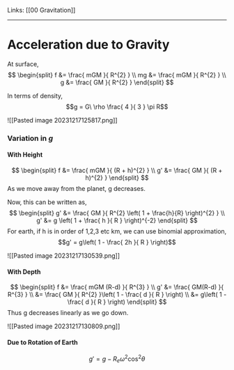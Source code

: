 Links: [[00 Gravitation]]
___
# Acceleration due to Gravity
At surface,
$$
\begin{split}
f &= \frac{ mGM }{ R^{2} } \\
mg &= \frac{ mGM }{ R^{2} } \\
g &= \frac{ GM }{ R^{2} } 
\end{split}
$$

In terms of density,
$$g = G\ \rho \frac{ 4 }{ 3 } \pi R$$

![[Pasted image 20231217125817.png]]

### Variation in $g$
#### With Height
$$
\begin{split}
f &= \frac{ mGM }{ (R + h)^{2} } \\
g' &= \frac{ GM }{ (R + h)^{2} }
\end{split}
$$
As we move away from the planet, g decreases. 

Now, this can be written as,
$$
\begin{split}
g' &= \frac{ GM }{ R^{2} \left( 1 + \frac{h}{R} \right)^{2} } \\
g' &= g \left( 1 + \frac{ h }{ R } \right)^{-2}
\end{split}
$$
For earth, if h is in order of 1,2,3 etc km, we can use binomial approximation,
$$g' = g\left( 1 - \frac{ 2h }{ R } \right)$$

![[Pasted image 20231217130539.png]]

#### With Depth
$$
\begin{split}
f &= \frac{ mGM (R-d) }{ R^{3} } \\
g' &= \frac{ GM(R-d) }{ R^{3} } \\
&= \frac{ GM }{ R^{2} }\left( 1 - \frac{ d }{ R } \right) \\
&= g\left( 1 - \frac{ d }{ R } \right)
\end{split}
$$
Thus g decreases linearly as we go down.

![[Pasted image 20231217130809.png]]

#### Due to Rotation of Earth

$$g' = g - R_{e}\omega ^{2} \cos ^{2}\theta$$